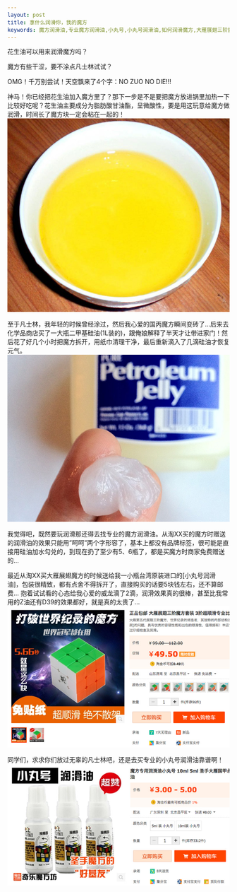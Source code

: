 ```yaml
---
layout: post
title: 拿什么润滑你，我的魔方
keywords: 魔方润滑油,专业魔方润滑油,小丸号,小丸号润滑油,如何润滑魔方,大雁展翅三阶魔方
---
```


花生油可以用来润滑魔方吗？

魔方有些干涩，要不涂点凡士林试试？

OMG！千万别尝试！天空飘来了4个字：NO ZUO NO DIE!!!

神马！你已经把花生油加入魔方里了？那下一步是不是要把魔方放进锅里加热一下比较好吃呢？花生油主要成分为脂肪酸甘油酯，呈微酸性，要是用这玩意给魔方做润滑，时间长了魔方块一定会粘在一起的！
[![花生油能用来润滑魔方吗](/resource/images/best_lube/花生油能用来润滑魔方吗.jpg "花生油能用来润滑魔方吗")](http://zhidao.baidu.com/link?url=MSoz0PDckSiOn6MEalK7WtkVGtDfJsW2zX_ladWqw8jRGn94rI57gu98uIgJWMx8_YSxAQHomVc5eQbXAA30wq)

至于凡士林，我年轻的时候曾经涂过，然后我心爱的国丙魔方瞬间变砖了...后来去化学品商店买了一大瓶二甲基硅油(1L装的)，跟俺娘解释了半天才让带进家门！然后花了好几个小时把魔方拆开，用纸巾清理干净，最后重新滴入了几滴硅油才恢复元气。
[![凡士林能用来润滑魔方吗](/resource/images/best_lube/凡士林能用来润滑魔方吗.jpg "凡士林能用来润滑魔方吗")](http://zhidao.baidu.com/link?url=Jr3NLrZVcSY92LL52Va1D58aEETaWtT6VhEz4QnmYOvEIOf0sc-cTsFoKzhs-IVYlNaMg_v7tSlZGL1LlPrUdmoMqa9LDlPc1Iw-fZdQCAq)

我觉得吧，既然要玩润滑那还得去找专业的魔方润滑油。从淘XX买的魔方时赠送的润滑油的效果只能用”呵呵”两个字形容了，基本上都没有品牌标签，很可能是直接用硅油加水勾兑的，到现在扔了至少有5、6瓶了，都是买魔方时商家免费赠送的...

最近从淘XX买大雁展翅魔方的时候送给我一小瓶台湾原装进口的[小丸号润滑油]，包装很精致，都有点舍不得拆开了，直接购买的话要5块钱左右，还不算邮费... 抱着试试看的心态给我心爱的威龙滴了2滴，润滑效果真的很棒，甚至比我常用的Z油还有D39的效果都好，就是真的太贵了...
[![买大雁展翅魔方送我的小丸号](/resource/images/best_lube/买大雁展翅魔方送我的小丸号.jpg "买大雁展翅魔方送我的小丸号")](http://item.taobao.com/item.htm?id=41671173269&spm=lbiMF0000.BJVawj)


同学们，求求你们放过无辜的凡士林吧，还是去买专业的小丸号润滑油靠谱啊！
[![小丸号魔方专用润滑油](/resource/images/best_lube/小丸号魔方专用润滑油.jpg "小丸号魔方专用润滑油")](http://redirect.simba.taobao.com/rd?w=unionnojs&f=http%3A%2F%2Fai.taobao.com%2Fauction%2Fedetail.htm%3Fe%3DFoIjrShAG4kjmraEDZVrLiAgPTKPy8ZCFu3EMYlpHq%252BLltG5xFicOdXrTUTgh9sMDPIwxrc30rgIgupkCznV%252BezaSOZ0Vi5ZrFDOtiv9j3Yx14vkXixrom3abJM7sDg2Mtblh36oLq7Q%252BUG4VIw3og%253D%253D%26ptype%3D100010%26from%3Dbasic&k=5ccfdb950740ca16&c=un&b=alimm_0&p=mm_41374581_7168546_27702465)


